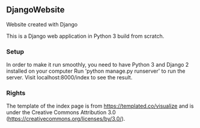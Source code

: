 ## DjangoWebsite
Website created with Django

This is a Django web application in Python 3 build from scratch.

### Setup

In order to make it run smoothly, you need to have Python 3 and Django 2 installed on your computer
Run 'python manage.py runserver' to run the server. Visit localhost:8000/index to see the result.

### Rights
The template of the index page is from https://templated.co/visualize and is under the Creative Commons Attribution 3.0 (https://creativecommons.org/licenses/by/3.0/).
